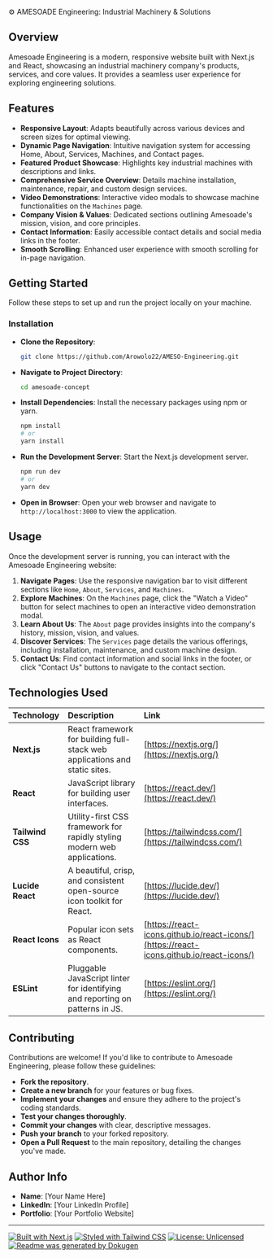 ⚙️ AMESOADE Engineering: Industrial Machinery & Solutions

## Overview
Amesoade Engineering is a modern, responsive website built with Next.js and React, showcasing an industrial machinery company's products, services, and core values. It provides a seamless user experience for exploring engineering solutions.

## Features
- **Responsive Layout**: Adapts beautifully across various devices and screen sizes for optimal viewing.
- **Dynamic Page Navigation**: Intuitive navigation system for accessing Home, About, Services, Machines, and Contact pages.
- **Featured Product Showcase**: Highlights key industrial machines with descriptions and links.
- **Comprehensive Service Overview**: Details machine installation, maintenance, repair, and custom design services.
- **Video Demonstrations**: Interactive video modals to showcase machine functionalities on the `Machines` page.
- **Company Vision & Values**: Dedicated sections outlining Amesoade's mission, vision, and core principles.
- **Contact Information**: Easily accessible contact details and social media links in the footer.
- **Smooth Scrolling**: Enhanced user experience with smooth scrolling for in-page navigation.

## Getting Started

Follow these steps to set up and run the project locally on your machine.

### Installation

*   **Clone the Repository**:
    ```bash
    git clone https://github.com/Arowolo22/AMESO-Engineering.git
    ```
*   **Navigate to Project Directory**:
    ```bash
    cd amesoade-concept
    ```
*   **Install Dependencies**:
    Install the necessary packages using npm or yarn.
    ```bash
    npm install
    # or
    yarn install
    ```
*   **Run the Development Server**:
    Start the Next.js development server.
    ```bash
    npm run dev
    # or
    yarn dev
    ```
*   **Open in Browser**:
    Open your web browser and navigate to `http://localhost:3000` to view the application.

## Usage

Once the development server is running, you can interact with the Amesoade Engineering website:

1.  **Navigate Pages**: Use the responsive navigation bar to visit different sections like `Home`, `About`, `Services`, and `Machines`.
2.  **Explore Machines**: On the `Machines` page, click the "Watch a Video" button for select machines to open an interactive video demonstration modal.
3.  **Learn About Us**: The `About` page provides insights into the company's history, mission, vision, and values.
4.  **Discover Services**: The `Services` page details the various offerings, including installation, maintenance, and custom machine design.
5.  **Contact Us**: Find contact information and social links in the footer, or click "Contact Us" buttons to navigate to the contact section.

## Technologies Used

| Technology         | Description                                                                     | Link                                         |
| :----------------- | :------------------------------------------------------------------------------ | :------------------------------------------- |
| **Next.js**        | React framework for building full-stack web applications and static sites.      | [https://nextjs.org/](https://nextjs.org/)   |
| **React**          | JavaScript library for building user interfaces.                                | [https://react.dev/](https://react.dev/)     |
| **Tailwind CSS**   | Utility-first CSS framework for rapidly styling modern web applications.        | [https://tailwindcss.com/](https://tailwindcss.com/) |
| **Lucide React**   | A beautiful, crisp, and consistent open-source icon toolkit for React.          | [https://lucide.dev/](https://lucide.dev/)   |
| **React Icons**    | Popular icon sets as React components.                                          | [https://react-icons.github.io/react-icons/](https://react-icons.github.io/react-icons/) |
| **ESLint**         | Pluggable JavaScript linter for identifying and reporting on patterns in JS.    | [https://eslint.org/](https://eslint.org/)   |

## Contributing

Contributions are welcome! If you'd like to contribute to Amesoade Engineering, please follow these guidelines:

*   **Fork the repository**.
*   **Create a new branch** for your features or bug fixes.
*   **Implement your changes** and ensure they adhere to the project's coding standards.
*   **Test your changes thoroughly**.
*   **Commit your changes** with clear, descriptive messages.
*   **Push your branch** to your forked repository.
*   **Open a Pull Request** to the main repository, detailing the changes you've made.

## Author Info

*   **Name**: [Your Name Here]
*   **LinkedIn**: [Your LinkedIn Profile]
*   **Portfolio**: [Your Portfolio Website]

---

[![Built with Next.js](https://img.shields.io/badge/Built%20with-Next.js-000?logo=next.js&logoColor=white)](https://nextjs.org/)
[![Styled with Tailwind CSS](https://img.shields.io/badge/Styled%20with-Tailwind%20CSS-06B6D4?logo=tailwindcss&logoColor=white)](https://tailwindcss.com/)
[![License: Unlicensed](https://img.shields.io/badge/License-Unlicensed-lightgrey.svg)](https://unlicense.org/)
[![Readme was generated by Dokugen](https://img.shields.io/badge/Readme%20was%20generated%20by-Dokugen-brightgreen)](https://www.npmjs.com/package/dokugen)
